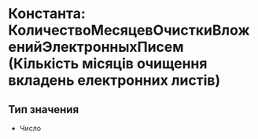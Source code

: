 ﻿# Константа: КоличествоМесяцевОчисткиВложенийЭлектронныхПисем (Кількість місяців очищення вкладень електронних листів)

## Тип значения

- Число

